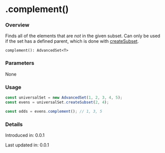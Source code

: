 # .complement()

### Overview

Finds all of the elements that are _not_ in the given subset. Can only be used if the set has a defined parent, which is done with [createSubset](createSubset.md).

`complement(): AdvancedSet<T> `

### Parameters

None

### Usage

```js
const universalSet = new AdvancedSet(1, 2, 3, 4, 5);
const evens = universalSet.createSubset(2, 4);

const odds = evens.complement(); // 1, 3, 5
```

### Details

Introduced in: 0.0.1

Last updated in: 0.0.1
